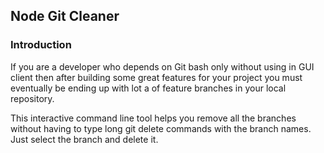
## Node Git Cleaner

### Introduction
If you are a developer who depends on Git bash only without using in GUI client then after building some great features for your project you must eventually be ending up with lot a of feature branches in your local repository. 

This interactive command line tool helps you remove all the branches without having to type long git delete commands with the branch names. Just select the branch and delete it.